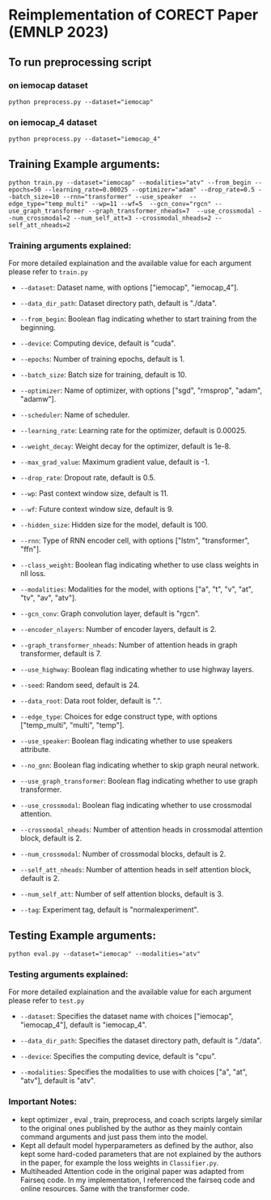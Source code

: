 # Reimplementation of CORECT Paper (EMNLP 2023)

## To run preprocessing script

### on iemocap dataset
```
python preprocess.py --dataset="iemocap"
```
### on iemocap_4 dataset
```
python preprocess.py --dataset="iemocap_4"
```
## Training Example arguments:
``` 
python train.py --dataset="iemocap" --modalities="atv" --from_begin --epochs=50 --learning_rate=0.00025 --optimizer="adam" --drop_rate=0.5 --batch_size=10 --rnn="transformer" --use_speaker  --edge_type="temp_multi" --wp=11 --wf=5  --gcn_conv="rgcn" --use_graph_transformer --graph_transformer_nheads=7  --use_crossmodal --num_crossmodal=2 --num_self_att=3 --crossmodal_nheads=2 --self_att_nheads=2
```

### Training arguments explained:
For more detailed explaination and the available value for each argument please refer to `train.py`

- `--dataset`: Dataset name, with options ["iemocap", "iemocap_4"].
- `--data_dir_path`: Dataset directory path, default is "./data".
- `--from_begin`: Boolean flag indicating whether to start training from the beginning.
- `--device`: Computing device, default is "cuda".
- `--epochs`: Number of training epochs, default is 1.
- `--batch_size`: Batch size for training, default is 10.
- `--optimizer`: Name of optimizer, with options ["sgd", "rmsprop", "adam", "adamw"].
- `--scheduler`: Name of scheduler.
- `--learning_rate`: Learning rate for the optimizer, default is 0.00025.
- `--weight_decay`: Weight decay for the optimizer, default is 1e-8.
- `--max_grad_value`: Maximum gradient value, default is -1.
- `--drop_rate`: Dropout rate, default is 0.5.
- `--wp`: Past context window size, default is 11.
- `--wf`: Future context window size, default is 9.
- `--hidden_size`: Hidden size for the model, default is 100.
- `--rnn`: Type of RNN encoder cell, with options ["lstm", "transformer", "ffn"].
- `--class_weight`: Boolean flag indicating whether to use class weights in nll loss.
- `--modalities`: Modalities for the model, with options ["a", "t", "v", "at", "tv", "av", "atv"].
- `--gcn_conv`: Graph convolution layer, default is "rgcn".

- `--encoder_nlayers`: Number of encoder layers, default is 2.
- `--graph_transformer_nheads`: Number of attention heads in graph transformer, default is 7.
- `--use_highway`: Boolean flag indicating whether to use highway layers.
- `--seed`: Random seed, default is 24.
- `--data_root`: Data root folder, default is ".".
- `--edge_type`: Choices for edge construct type, with options ["temp_multi", "multi", "temp"].
- `--use_speaker`: Boolean flag indicating whether to use speakers attribute.
- `--no_gnn`: Boolean flag indicating whether to skip graph neural network.
- `--use_graph_transformer`: Boolean flag indicating whether to use graph transformer.
- `--use_crossmodal`: Boolean flag indicating whether to use crossmodal attention.
- `--crossmodal_nheads`: Number of attention heads in crossmodal attention block, default is 2.
- `--num_crossmodal`: Number of crossmodal blocks, default is 2.
- `--self_att_nheads`: Number of attention heads in self attention block, default is 2.
- `--num_self_att`: Number of self attention blocks, default is 3.
- `--tag`: Experiment tag, default is "normalexperiment".



## Testing Example arguments:
``` 
python eval.py --dataset="iemocap" --modalities="atv"
```

### Testing arguments explained:

For more detailed explaination and the available value for each argument please refer to `test.py`

- `--dataset`: Specifies the dataset name with choices ["iemocap", "iemocap_4"], default is "iemocap_4".

- `--data_dir_path`: Specifies the dataset directory path, default is "./data".

- `--device`: Specifies the computing device, default is "cpu".

- `--modalities`: Specifies the modalities to use with choices ["a", "at", "atv"], default is "atv".



### Important Notes:
- kept optimizer , eval , train, preprocess, and coach scripts largely similar to the original ones published by the author as they mainly contain command arguments and just pass them into the model.
- Kept all default model hyperparameters as defined by the author, also kept some hard-coded parameters that are not explained by the authors in the paper, for example the loss weights in `Classifier.py`.
- Multiheaded Attention code in the original paper was adapted from Fairseq code. In my implementation, I referenced the fairseq code and online resources. Same with the transformer code.